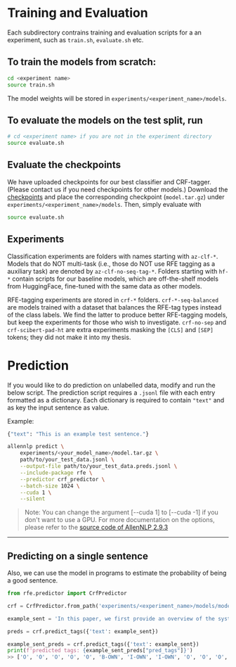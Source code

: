 

# Training and Evaluation
Each subdirectory contrains training and evaluation scripts for a an experiment, such as `train.sh`, `evaluate.sh` etc. 
## To train the models from scratch:
```bash
cd <experiment name>
source train.sh
```
The model weights will be stored in `experiments/<experiment_name>/models`. 

## To evaluate the models on the test split, run
```bash
# cd <experiment name> if you are not in the experiment directory
source evaluate.sh
```

## Evaluate the checkpoints
We have uploaded checkpoints for our best classifier and CRF-tagger. (Please contact us if you need checkpoints for other models.)
Download the [checkpoints](https://drive.google.com/drive/folders/1RNO9vkdbmr8YBZvRzes3rA41frAXFOM_?usp=sharing) and place the corresponding checkpoint (`model.tar.gz`) under `experiments/<experiment_name>/models`. Then, simply evaluate with 
```bash
source evaluate.sh
```


## Experiments
Classification experiments are folders with names starting with `az-clf-*`. Models that do NOT multi-task (i.e., those do NOT use RFE tagging as a auxiliary task) are denoted by `az-clf-no-seq-tag-*`. Folders starting with `hf-*` contain scripts for our baseline models, which are off-the-shelf models from HuggingFace, fine-tuned with the same data as other models.

RFE-tagging experiments are stored in `crf-*` folders.
`crf-*-seq-balanced` are models trained with a dataset that balances the RFE-tag types instead of the class labels. We find the latter to produce better RFE-tagging models, but keep the experiments for those who wish to investigate.
`crf-no-sep` and `crf-scibert-pad-ht` are extra experiments masking the `[CLS]` and `[SEP]` tokens; they did not make it into my thesis. 


# Prediction
If you would like to do prediction on unlabelled data, modify and run the below script.
The prediction script requires a `.jsonl` file with each entry formatted as a dictionary. Each dictionary is required to contain `"text"` and as key the input sentence as value. 

Example:
```python
{"text": "This is an example test sentence."}
```

```bash
allennlp predict \
    experiments/<your_model_name>/model.tar.gz \
    path/to/your_test_data.jsonl \
    --output-file path/to/your_test_data.preds.jsonl \
    --include-package rfe \
    --predictor crf_predictor \
    --batch-size 1024 \
    --cuda 1 \
    --silent
```
> Note: You can change the argument [--cuda 1] to [--cuda -1] if you don't want to use a GPU. For more documentation on the options, please refer to the [source code of AllenNLP 2.9.3](https://github.com/allenai/allennlp/blob/v2.9.3/allennlp/commands/predict.py)

-------

## Predicting on a single sentence
Also, we can use the model in programs to estimate the probability of being a good sentence.
```python
from rfe.predictor import CrfPredictor

crf = CrfPredictor.from_path('experiments/<experiment_name>/models/model.tar.gz', 'crf_predictor')

example_sent = 'In this paper, we first provide an overview of the system of accreditation and then discuss issues of accreditation as they apply to these contemporary American educational programs in Japan.'

preds = crf.predict_tags({'text': example_sent})

example_sent_preds = crf.predict_tags({'text': example_sent})
print(f'predicted tags: {example_sent_preds["pred_tags"]}')
>> ['O', 'O', 'O', 'O', 'O', 'B-OWN', 'I-OWN', 'I-OWN', 'O', 'O', 'O', 'O', 'O', 'O', 'O', 'O', 'O', 'O', 'O', 'O', 'O', 'O', 'O', 'O', 'O', 'O', 'O', 'O', 'O', 'O', 'O', 'O', 'O', 'O', 'O', 'O']

```